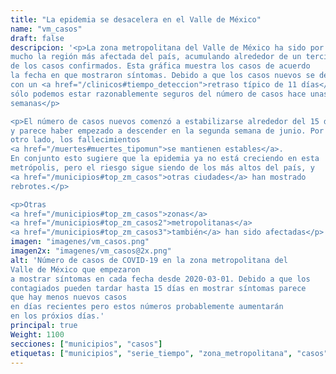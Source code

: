 ```yaml
---
title: "La epidemia se desacelera en el Valle de México"
name: "vm_casos"
draft: false
descripcion: '<p>La zona metropolitana del Valle de México ha sido por
mucho la región más afectada del país, acumulando alrededor de un tercio
de los casos confirmados. Esta gráfica muestra los casos de acuerdo
la fecha en que mostraron síntomas. Debido a que los casos nuevos se detectan
con un <a href="/clinicos#tiempo_deteccion">retraso típico de 11 días</a>,
sólo podemos estar razonablemente seguros del número de casos hace unas dos
semanas</p>

<p>El número de casos nuevos comenzó a estabilizarse alrededor del 15 de mayo,
y parece haber empezado a descender en la segunda semana de junio. Por
otro lado, los fallecimientos
<a href="/muertes#muertes_tipomun">se mantienen estables</a>.
En conjunto esto sugiere que la epidemia ya no está creciendo en esta
metrópolis, pero el riesgo sigue siendo de los más altos del país, y
<a href="/municipios#top_zm_casos">otras ciudades</a> han mostrado
rebrotes.</p>

<p>Otras
<a href="/municipios#top_zm_casos">zonas</a>
<a href="/municipios#top_zm_casos2">metropolitanas</a>
<a href="/municipios#top_zm_casos3">también</a> han sido afectadas</p>'
imagen: "imagenes/vm_casos.png"
imagen2x: "imagenes/vm_casos@2x.png"
alt: 'Número de casos de COVID-19 en la zona metropolitana del
Valle de México que empezaron
a mostrar síntomas en cada fecha desde 2020-03-01. Debido a que los
contagiados pueden tardar hasta 15 días en mostrar síntomas parece
que hay menos nuevos casos
en días recientes pero estos números probablemente aumentarán
en los próxios días.'
principal: true
Weight: 1100
secciones: ["municipios", "casos"]
etiquetas: ["municipios", "serie_tiempo", "zona_metropolitana", "casos"]
---
```

